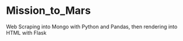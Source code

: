 # Mission_to_Mars
Web Scraping into Mongo with Python and Pandas, then rendering into HTML with Flask
